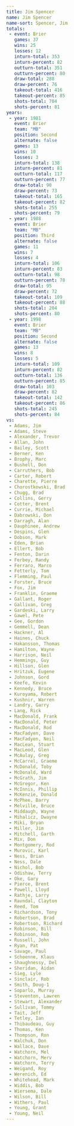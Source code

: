 ```yaml
---
title: Jim Spencer
name: Jim Spencer
name-sort: Spencer, Jim
totals:
 - event: Brier
   games: 37
   wins: 25
   losses: 12
   inturn-total: 353
   inturn-percent: 82
   outturn-total: 351
   outturn-percent: 80
   draw-total: 288
   draw-percent: 76
   takeout-total: 416
   takeout-percent: 85
   shots-total: 704
   shots-percent: 81
years:
 - year: 1981
   event: Brier
   team: "MB"
   position: Second
   alternate: false
   games: 13
   wins: 10
   losses: 3
   inturn-total: 138
   inturn-percent: 81
   outturn-total: 117
   outturn-percent: 77
   draw-total: 90
   draw-percent: 73
   takeout-total: 165
   takeout-percent: 82
   shots-total: 255
   shots-percent: 79
 - year: 1988
   event: Brier
   team: "MB"
   position: Third
   alternate: false
   games: 11
   wins: 7
   losses: 4
   inturn-total: 106
   inturn-percent: 83
   outturn-total: 98
   outturn-percent: 78
   draw-total: 95
   draw-percent: 72
   takeout-total: 109
   takeout-percent: 88
   shots-total: 204
   shots-percent: 80
 - year: 1998
   event: Brier
   team: "MB"
   position: Second
   alternate: false
   games: 13
   wins: 8
   losses: 5
   inturn-total: 109
   inturn-percent: 82
   outturn-total: 136
   outturn-percent: 85
   draw-total: 103
   draw-percent: 82
   takeout-total: 142
   takeout-percent: 86
   shots-total: 245
   shots-percent: 84
vs:
 - Adams, Jim
 - Adams, Steve
 - Alexander, Trevor
 - Allan, John
 - Bailey, Scott
 - Berner, Ken
 - Brophy, Marc
 - Bushell, Don
 - Carruthers, Bob
 - Carter, Robert
 - Charette, Pierre
 - Chorostkowski, Brad
 - Chugg, Brad
 - Collins, Gerry
 - Cotter, Brent
 - Currie, Michael
 - Dabrowski, Don
 - Darragh, Alan
 - Dauphinee, Andrew
 - Despins, Glen
 - Dobson, Mark
 - Eden, Brian
 - Ellert, Bob
 - Fenton, Darin
 - Ferbey, Randy
 - Ferraro, Marco
 - Fetterly, Tom
 - Flemming, Paul
 - Forster, Bruce
 - Fox, Jim
 - Franklin, Graeme
 - Gallant, Roger
 - Gallivan, Greg
 - Gardeski, Larry
 - Gawel, Pete
 - Gee, Gordon
 - Gemmell, Dean
 - Hackner, Al
 - Haines, Chuck
 - Hakansson, Thomas
 - Hamilton, Wayne
 - Harrison, Neil
 - Hemmings, Guy
 - Hillson, Glen
 - Hritzuk, Eugene
 - Johnson, Gord
 - Keefe, Kevin
 - Kennedy, Bruce
 - Kuroyama, Robert
 - Kushnir, Warren
 - Landry, Garry
 - Lang, Rick
 - MacDonald, Frank
 - MacDonald, Peter
 - MacDonald, Rod
 - MacFadyen, Dave
 - MacFadyen, Neil
 - MacLean, Stuart
 - MacLeod, Glen
 - McAulay, Greg
 - McCarrel, Graeme
 - McDonald, Toby
 - McDonald, Ward
 - McGrath, Jim
 - McGregor, Ken
 - McInnis, Phillip
 - McKenzie, Donald
 - McPhee, Barry
 - Melville, Bruce
 - Middaugh, Wayne
 - Mihalicz, Dwayne
 - Miki, Bryan
 - Miller, Jim
 - Mitchell, Garth
 - Mix, Don
 - Montgomery, Rod
 - Murovic, Karl
 - Ness, Brian
 - Ness, Dale
 - Nichol, Bob
 - Odishaw, Terry
 - Oke, Gary
 - Pierce, Brent
 - Powell, Lloyd
 - Rathje, Larry
 - Ravndal, Clayton
 - Reed, Tom
 - Richardson, Tony
 - Robertson, Brad
 - Robertson, Richard
 - Robinson, Bill
 - Robinson, Rob
 - Russell, John
 - Ryan, Pat
 - Savage, Paul
 - Schoenne, Klaus
 - Shaughnessy, Del
 - Sheridan, Aidan
 - Sieg, Lyle
 - Sinclair, Rob
 - Smith, Doug-1
 - Soparlo, Murray
 - Steventon, Lawren
 - Stewart, Alexander
 - Sullivan, Tommy
 - Tait, Jeff
 - Tetley, Ian
 - Thibaudeau, Guy
 - Thomas, Ken
 - Thompson, Ron
 - Walchuk, Don
 - Wallace, Dave
 - Watchorn, Mel
 - Watchorn, Merv
 - Watchorn, Terry
 - Weigand, Roy
 - Werenich, Ed
 - Whitehead, Mark
 - Widdis, Bob
 - Wiersema, Dale
 - Wilson, Bill
 - Withers, Paul
 - Young, Grant
 - Young, Neil
---
```

